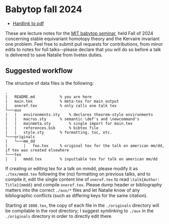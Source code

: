 # Babytop fall 2024

* [Hardlink to pdf](https://github.com/nataliesstewart/babytop_fa24/blob/main/main.pdf)

These are lecture notes for the [MIT babytop seminar](https://math.mit.edu/topology/babytop/index.html), held Fall of 2024 concerning stable equivariant homotopy theory and the Kervaire invariant one problem. Feel free to submit pull requests for contributions, from minor edits to notes for full talks--please declare that you will do so before a talk is delivered to save Natalie from livetex duties.

## Suggested workflow

The structure of data files is the following: 

```
.
|   README.md			% you are here
|   main.tex			% meta-tex for main output
|   oneref.tex			% only calls one talk tex
└───aux
|   |	environments.sty	% declares theorem-style environments
|   |   macros.sty		% semantic \def's and \newcommand's
|   |   mainmeta.sty		% single import for main.tex
|   |   references.bib		% bibtex file
|   |   style.sty		% formatting, toc, etc.
└───originals
|   └───mm_dd
|       |   foo.tex		% original tex for the talk on american mm/dd, if tex was created elsewhere
└───tex
|   |   mmdd.tex		% inputtable tex for talk on american mm/dd
``` 
If creating or editing tex for a talk on mmdd, please modify it as `./tex/mmdd.tex` following the (no) formatting on previous talks, and to compile it, edit the single content line of `oneref.tex` to read `\talk{Author: Title}{mmdd}` and compile `oneref.tex`. 
Please dump header or bibliography matters into the correct `./aux/*` files and let Natalie know of any bibliographic conflicts (such as differing keys for the same citation).

Starting at `1008.tex`, the copy of each file in the `./originals` directory will be compilable in the root directory;
I suggest symlinking to `./aux` in the `./originals` directory in order to directly edit there.
